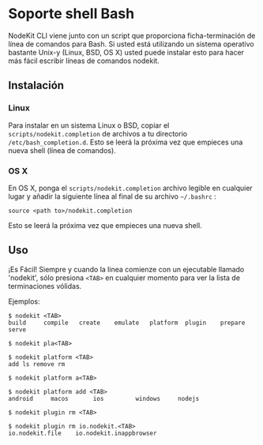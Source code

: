 <!--
#
# Licensed to OffGrid Networks (OGN) under one
# or more contributor license agreements.  See the NOTICE file
# distributed with this work for additional information
# regarding copyright ownership.  OGN licenses this file
# to you under the Apache License, Version 2.0 (the
# "License"); you may not use this file except in compliance
# with the License.  You may obtain a copy of the License at
# 
# http://apache.org/licenses/LICENSE-2.0
# 
# Unless required by applicable law or agreed to in writing,
# software distributed under the License is distributed on an
# "AS IS" BASIS, WITHOUT WARRANTIES OR CONDITIONS OF ANY
#  KIND, either express or implied.  See the License for the
# specific language governing permissions and limitations
# under the License.
#
-->

# Soporte shell Bash

NodeKit CLI viene junto con un script que proporciona ficha-terminación de línea de comandos para Bash. Si usted está utilizando un sistema operativo bastante Unix-y (Linux, BSD, OS X) usted puede instalar esto para hacer más fácil escribir líneas de comandos nodekit.

## Instalación

### Linux

Para instalar en un sistema Linux o BSD, copiar el `scripts/nodekit.completion` de archivos a tu directorio `/etc/bash_completion.d`. Esto se leerá la próxima vez que empieces una nueva shell (línea de comandos).

### OS X

En OS X, ponga el `scripts/nodekit.completion` archivo legible en cualquier lugar y añadir la siguiente línea al final de su archivo `~/.bashrc` :

    source <path to>/nodekit.completion
    

Esto se leerá la próxima vez que empieces una nueva shell.

## Uso

¡Es Fácil! Siempre y cuando la linea comienze con un ejecutable llamado 'nodekit', sólo presiona `<TAB>` en cualquier momento para ver la lista de terminaciones vólidas.

Ejemplos:

    $ nodekit <TAB>
    build     compile   create    emulate   platform  plugin    prepare   serve
    
    $ nodekit pla<TAB>
    
    $ nodekit platform <TAB>
    add ls remove rm
    
    $ nodekit platform a<TAB>
    
    $ nodekit platform add <TAB>
    android     macos       ios         windows     nodejs
    
    $ nodekit plugin rm <TAB>
    
    $ nodekit plugin rm io.nodekit.<TAB>
    io.nodekit.file    io.nodekit.inappbrowser